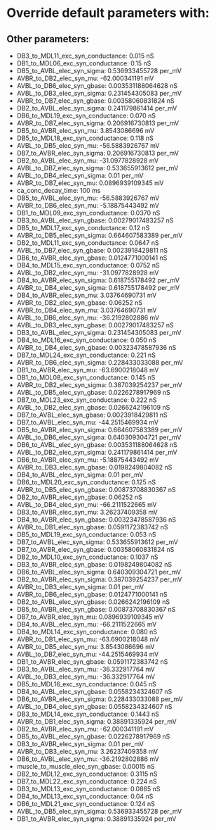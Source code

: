 # Override default parameters with:
## Other parameters:
- DB3_to_MDL11_exc_syn_conductance: 0.015 nS
- DB1_to_MDL06_exc_syn_conductance: 0.15 nS
- DB5_to_AVBL_elec_syn_sigma: 0.536933455728 per_mV
- AVBR_to_DB2_elec_syn_mu: -62.000341191 mV
- AVBL_to_DB6_elec_syn_gbase: 0.003531188064628 nS
- AVBL_to_DB3_elec_syn_sigma: 0.231454305083 per_mV
- AVBR_to_DB7_elec_syn_gbase: 0.00358060831824 nS
- DB2_to_AVBL_elec_syn_sigma: 0.241179861414 per_mV
- DB6_to_MDL19_exc_syn_conductance: 0.070 nS
- AVBR_to_DB7_elec_syn_sigma: 0.206916730813 per_mV
- DB5_to_AVBR_elec_syn_mu: 3.8543086696 mV
- DB5_to_MDL18_exc_syn_conductance: 0.118 nS
- AVBL_to_DB5_elec_syn_mu: -56.5883926767 mV
- DB7_to_AVBR_elec_syn_sigma: 0.206916730813 per_mV
- DB2_to_AVBL_elec_syn_mu: -31.0977828928 mV
- AVBL_to_DB7_elec_syn_sigma: 0.533655913612 per_mV
- AVBL_to_DB4_elec_syn_sigma: 0.01 per_mV
- AVBR_to_DB7_elec_syn_mu: 0.0896939109345 mV
- ca_conc_decay_time: 100 ms
- DB5_to_AVBL_elec_syn_mu: -56.5883926767 mV
- AVBR_to_DB6_elec_syn_mu: -5.18875443492 mV
- DB1_to_MDL09_exc_syn_conductance: 0.0370 nS
- DB3_to_AVBL_elec_syn_gbase: 0.00279017483257 nS
- DB5_to_MDL17_exc_syn_conductance: 0.12 nS
- AVBR_to_DB5_elec_syn_sigma: 0.664607583389 per_mV
- DB2_to_MDL11_exc_syn_conductance: 0.0647 nS
- AVBL_to_DB7_elec_syn_gbase: 0.0023918429811 nS
- DB6_to_AVBR_elec_syn_gbase: 0.0124771000141 nS
- DB4_to_MDL15_exc_syn_conductance: 0.0752 nS
- AVBL_to_DB2_elec_syn_mu: -31.0977828928 mV
- DB4_to_AVBR_elec_syn_sigma: 0.618755178492 per_mV
- AVBR_to_DB4_elec_syn_sigma: 0.618755178492 per_mV
- DB4_to_AVBR_elec_syn_mu: 3.03764690731 mV
- AVBR_to_DB2_elec_syn_gbase: 0.06252 nS
- AVBR_to_DB4_elec_syn_mu: 3.03764690731 mV
- AVBL_to_DB6_elec_syn_mu: -36.2192802886 mV
- AVBL_to_DB3_elec_syn_gbase: 0.00279017483257 nS
- DB3_to_AVBL_elec_syn_sigma: 0.231454305083 per_mV
- DB4_to_MDL16_exc_syn_conductance: 0.050 nS
- AVBR_to_DB4_elec_syn_gbase: 0.00323478587936 nS
- DB7_to_MDL24_exc_syn_conductance: 0.221 nS
- AVBR_to_DB6_elec_syn_sigma: 0.228433033088 per_mV
- DB1_to_AVBR_elec_syn_mu: -63.6900218048 mV
- DB1_to_MDL08_exc_syn_conductance: 0.145 nS
- AVBR_to_DB2_elec_syn_sigma: 0.387039254237 per_mV
- AVBL_to_DB5_elec_syn_gbase: 0.0226278917969 nS
- DB7_to_MDL23_exc_syn_conductance: 0.222 nS
- AVBL_to_DB2_elec_syn_gbase: 0.0266242196109 nS
- DB7_to_AVBL_elec_syn_gbase: 0.0023918429811 nS
- DB7_to_AVBL_elec_syn_mu: -44.2515469934 mV
- DB5_to_AVBR_elec_syn_sigma: 0.664607583389 per_mV
- AVBL_to_DB6_elec_syn_sigma: 0.640309304721 per_mV
- DB6_to_AVBL_elec_syn_gbase: 0.003531188064628 nS
- AVBL_to_DB2_elec_syn_sigma: 0.241179861414 per_mV
- DB6_to_AVBR_elec_syn_mu: -5.18875443492 mV
- AVBR_to_DB3_elec_syn_gbase: 0.0198249804082 nS
- DB4_to_AVBL_elec_syn_sigma: 0.01 per_mV
- DB6_to_MDL20_exc_syn_conductance: 0.125 nS
- AVBR_to_DB5_elec_syn_gbase: 0.00873708830367 nS
- DB2_to_AVBR_elec_syn_gbase: 0.06252 nS
- AVBL_to_DB4_elec_syn_mu: -66.2111522665 mV
- DB3_to_AVBR_elec_syn_mu: 3.26237409358 mV
- DB4_to_AVBR_elec_syn_gbase: 0.00323478587936 nS
- AVBR_to_DB1_elec_syn_gbase: 0.0591172383742 nS
- DB5_to_MDL19_exc_syn_conductance: 0.053 nS
- DB7_to_AVBL_elec_syn_sigma: 0.533655913612 per_mV
- DB7_to_AVBR_elec_syn_gbase: 0.00358060831824 nS
- DB2_to_MDL10_exc_syn_conductance: 0.1037 nS
- DB3_to_AVBR_elec_syn_gbase: 0.0198249804082 nS
- DB6_to_AVBL_elec_syn_sigma: 0.640309304721 per_mV
- DB2_to_AVBR_elec_syn_sigma: 0.387039254237 per_mV
- AVBR_to_DB3_elec_syn_sigma: 0.01 per_mV
- AVBR_to_DB6_elec_syn_gbase: 0.0124771000141 nS
- DB2_to_AVBL_elec_syn_gbase: 0.0266242196109 nS
- DB5_to_AVBR_elec_syn_gbase: 0.00873708830367 nS
- DB7_to_AVBR_elec_syn_mu: 0.0896939109345 mV
- DB4_to_AVBL_elec_syn_mu: -66.2111522665 mV
- DB4_to_MDL14_exc_syn_conductance: 0.080 nS
- AVBR_to_DB1_elec_syn_mu: -63.6900218048 mV
- AVBR_to_DB5_elec_syn_mu: 3.8543086696 mV
- AVBL_to_DB7_elec_syn_mu: -44.2515469934 mV
- DB1_to_AVBR_elec_syn_gbase: 0.0591172383742 nS
- DB3_to_AVBL_elec_syn_mu: -36.332917764 mV
- AVBL_to_DB3_elec_syn_mu: -36.332917764 mV
- DB5_to_MDL16_exc_syn_conductance: 0.045 nS
- DB4_to_AVBL_elec_syn_gbase: 0.0558234324607 nS
- DB6_to_AVBR_elec_syn_sigma: 0.228433033088 per_mV
- AVBL_to_DB4_elec_syn_gbase: 0.0558234324607 nS
- DB3_to_MDL14_exc_syn_conductance: 0.1443 nS
- AVBR_to_DB1_elec_syn_sigma: 0.38891335924 per_mV
- DB2_to_AVBR_elec_syn_mu: -62.000341191 mV
- DB5_to_AVBL_elec_syn_gbase: 0.0226278917969 nS
- DB3_to_AVBR_elec_syn_sigma: 0.01 per_mV
- AVBR_to_DB3_elec_syn_mu: 3.26237409358 mV
- DB6_to_AVBL_elec_syn_mu: -36.2192802886 mV
- muscle_to_muscle_elec_syn_gbase: 0.00015 nS
- DB2_to_MDL12_exc_syn_conductance: 0.3115 nS
- DB7_to_MDL22_exc_syn_conductance: 0.224 nS
- DB3_to_MDL13_exc_syn_conductance: 0.0865 nS
- DB4_to_MDL13_exc_syn_conductance: 0.04 nS
- DB6_to_MDL21_exc_syn_conductance: 0.124 nS
- AVBL_to_DB5_elec_syn_sigma: 0.536933455728 per_mV
- DB1_to_AVBR_elec_syn_sigma: 0.38891335924 per_mV

